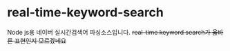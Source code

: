 # real-time-keyword-search
Node js용 네이버 실시간검색어 파싱소스입니다. ~~real-time keyword search가 옳바른 표현인지 모르겠네요~~
